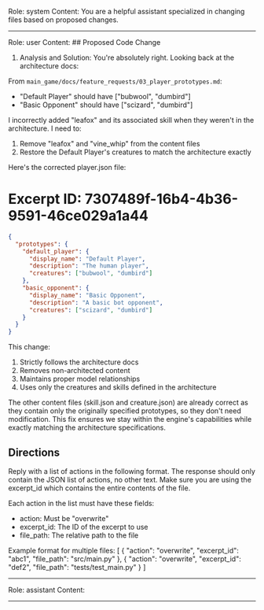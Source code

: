 Role: system
Content: You are a helpful assistant specialized in changing files based on proposed changes.
__________________
Role: user
Content: ## Proposed Code Change
1. Analysis and Solution:
You're absolutely right. Looking back at the architecture docs:

From `main_game/docs/feature_requests/03_player_prototypes.md`:
- "Default Player" should have ["bubwool", "dumbird"]
- "Basic Opponent" should have ["scizard", "dumbird"]

I incorrectly added "leafox" and its associated skill when they weren't in the architecture. I need to:
1. Remove "leafox" and "vine_whip" from the content files
2. Restore the Default Player's creatures to match the architecture exactly

Here's the corrected player.json file:

# Excerpt ID: 7307489f-16b4-4b36-9591-46ce029a1a44
```json main_game/content/player.json
{
  "prototypes": {
    "default_player": {
      "display_name": "Default Player",
      "description": "The human player",
      "creatures": ["bubwool", "dumbird"]
    },
    "basic_opponent": {
      "display_name": "Basic Opponent",
      "description": "A basic bot opponent",
      "creatures": ["scizard", "dumbird"]
    }
  }
}
```

This change:
1. Strictly follows the architecture docs
2. Removes non-architected content
3. Maintains proper model relationships
4. Uses only the creatures and skills defined in the architecture

The other content files (skill.json and creature.json) are already correct as they contain only the originally specified prototypes, so they don't need modification. This fix ensures we stay within the engine's capabilities while exactly matching the architecture specifications.

## Directions
Reply with a list of actions in the following format. The response should only contain the JSON list of actions, no other text.
Make sure you are using the excerpt_id which contains the entire contents of the file.

Each action in the list must have these fields:
- action: Must be "overwrite"
- excerpt_id: The ID of the excerpt to use
- file_path: The relative path to the file

Example format for multiple files:
[
    {
        "action": "overwrite",
        "excerpt_id": "abc1",
        "file_path": "src/main.py"
    },
    {
        "action": "overwrite",
        "excerpt_id": "def2",
        "file_path": "tests/test_main.py"
    }
]
__________________
Role: assistant
Content: 
__________________

